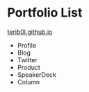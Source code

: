 # Portfolio List

[terib0l.github.io](https://terib0l.github.io)

- Profile
- Blog
- Twitter
- Product
- SpeakerDeck
- Column
